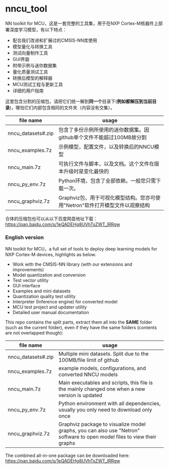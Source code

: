 # nncu_tool
NN toolkit for MCU，这是一套完整的工具集，用于在NXP Cortex-M核器件上部署深度学习模型，有以下特点：

- 配合我们改进和扩展过的CMSIS-NN库使用
- 模型量化与转换工具
- 测试向量制作工具
- GUI界面
- 附带示例与迷你数据集
- 量化质量测试工具
- 转换后模型的解释器
- MCU测试工程与更新工具
- 详细的用户指南

这里包含分割的压缩包，请把它们统一解到**同一个**目录下(**例如都解压到当前目录**)，哪怕它们内部包含相同的文件夹（内容没有交集）。

| file name          | usage                                                        |
| ------------------ | ------------------------------------------------------------ |
| nncu_datasets#.zip | 包含了多份示例所使用的迷你数据集。因github单个文件不能超过100MB故分割 |
| nncu_examples.7z   | 示例模型，配置文件，以及转换后的NNCU模型                     |
| nncu_main.7z       | 可执行文件与脚本，以及文档。这个文件在版本升级时是变化最快的 |
| nncu_py_env.7z     | Python环境，包含了全部依赖。一般您只需下载一次。             |
| nncu_graphviz.7z   | Graphviz包，用于可视化模型结构。您亦可使用"Netron"软件打开模型文件以观察结构 |

合体的压缩包也可以从以下百度网盘地址下载：
https://pan.baidu.com/s/1eQADEHg8UVhTsZWT_lRRgw

### English version

NN toolkit for MCU，a full set of tools to deploy deep learning models for NXP Cortex-M devices, highlights as below.

- Work with the CMSIS-NN library (with our extensions and improvements)
- Model quantization and conversion
- Test vector utility
- GUI interface
- Examples and mini datasets
- Quantization quality test utility
- Interpreter (Inference engine) for converted model
- MCU test project and updater utility
- Detailed user manual documentation

This repo contains the split parts, extract them all into the **SAME** folder (such as the current folder), even if they have the same folders (contents are not overlapped though):

| file name          | usage                                                        |
| ------------------ | ------------------------------------------------------------ |
| nncu_datasets#.zip | Multiple mini datasets. Split due to the 100MB/file limit of github |
| nncu_examples.7z   | example models, configurations, and converted NNCU models    |
| nncu_main.7z       | Main executables and scripts, this file is the mainly changed one when a new version is updated |
| nncu_py_env.7z     | Python environment with all dependencies, usually you only need to download only once |
| nncu_graphviz.7z   | Graphviz package to visualize model graphs, you can also use "Netron" software to open model files to view their graphs |

The combined  all-in-one package can be downloaded here:
https://pan.baidu.com/s/1eQADEHg8UVhTsZWT_lRRgw
